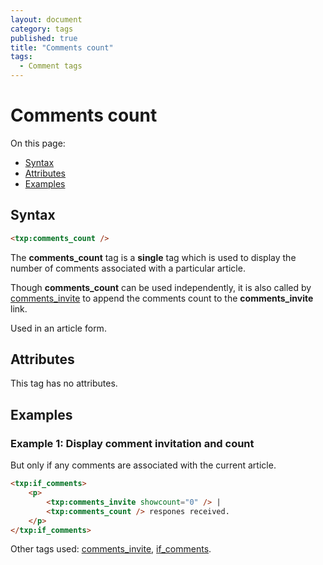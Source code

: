 ```yaml
---
layout: document
category: tags
published: true
title: "Comments count"
tags:
  - Comment tags
---
```


# Comments count

On this page:

* [Syntax](#user-content-syntax)
* [Attributes](#user-content-attributes)
* [Examples](#user-content-examples)

## Syntax

```html
<txp:comments_count />
```

The **comments_count** tag is a __single__ tag which is used to display the number of comments associated with a particular article.

Though **comments_count** can be used independently, it is also called by [comments_invite](comments-invite) to append the comments count to the **comments_invite** link.

Used in an article form.

## Attributes

This tag has no attributes.

## Examples

### Example 1: Display comment invitation and count

But only if any comments are associated with the current article.

```html
<txp:if_comments>
    <p>
        <txp:comments_invite showcount="0" /> |
        <txp:comments_count /> respones received.
    </p>
</txp:if_comments>
```

Other tags used: [comments_invite](comments-invite), [if_comments](if-comments).
